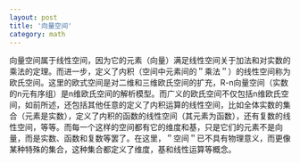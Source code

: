 ```yaml
---
layout: post
title: '向量空间'
category: math
---
```


向量空间属于线性空间，因为它的元素（向量）满足线性空间关于加法和对实数的乘法的定理。而进一步，定义了内积（空间中元素间的＂乘法＂）的线性空间称为欧氏空间。这里的欧式空间是对二维和三维欧氏空间的扩充，R-n向量空间（实数的n元有序组）是n维欧氏空间的解析模型。而广义的欧氏空间不仅包括n维欧氏空间，如前所述，还包括其他任意的定义了内积运算的线性空间，比如全体实数的集合（元素是实数），定义了内积的函数的线性空间（其元素为函数），还有复数的线性空间，等等。而每一个这样的空间都有它的维度和基，只是它们的元素不是向量，而是实数、函数和复数等罢了。在这里，＂空间＂已不具有物理意义，而更像某种特殊的集合，这种集合都定义了维度，基和线性运算等概念。
